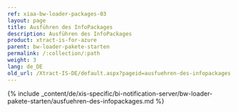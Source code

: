 ```yaml
---
ref: xiaa-bw-loader-packages-03
layout: page
title: Ausführen des InfoPackages
description: Ausführen des InfoPackages
product: xtract-is-for-azure
parent: bw-loader-pakete-starten
permalink: /:collection/:path
weight: 3
lang: de_DE
old_url: /Xtract-IS-DE/default.aspx?pageid=ausfuehren-des-infopackages
---
```

{% include _content/de/xis-specific/bi-notification-server/bw-loader-pakete-starten/ausfuehren-des-infopackages.md %}

